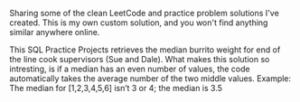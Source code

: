 Sharing some of the clean LeetCode and practice problem solutions I've created.
This is my own custom solution, and you won't find anything similar anywhere online.

This SQL Practice Projects retrieves the median burrito weight for end of the line cook supervisors (Sue and Dale).
What makes this solution so intresting, is if a median has an even number of values, the code automatically takes the average
number of the two middle values.
Example: The median for [1,2,3,4,5,6] isn’t 3 or 4; the median is 3.5
